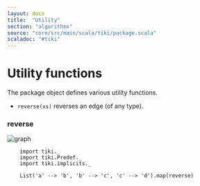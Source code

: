 ```yaml
---
layout: docs 
title:  "Utility"
section: "algorithms"
source: "core/src/main/scala/tiki/package.scala"
scaladoc: "#tiki"
---
```

# Utility functions

The package object defines various utility functions.

- `reverse(xs)` reverses an edge (of any type).

### reverse

![graph](https://raw.github.com/lewismj/tiki/master/docs/src/main/resources/microsite/img/reverse.png)

```tut
    import tiki._
    import tiki.Predef._
    import tiki.implicits._
    
    List('a' --> 'b', 'b' --> 'c', 'c' --> 'd').map(reverse)
```